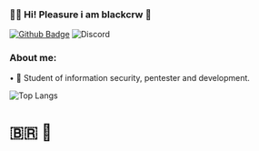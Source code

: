 ### :man_technologist: Hi! Pleasure i am blackcrw 👋 

[![Github Badge](https://img.shields.io/badge/-Github-000?style=flat&logo=Github&logoColor=white&link=https://github.com/blackcrw)](https://github.com/blackcrw)
![Discord](https://img.shields.io/discord/765050052997021707?color=%23000&label=%20&logo=discord&logoColor=%23fff)

### About me:
• :game_die: Student of information security, pentester and development.

![Top Langs](https://github-readme-stats.vercel.app/api/top-langs/?username=blackcrw&hide=html&layout=compact&show_icons=true&theme=radical)

# :brazil: :black_flag:

